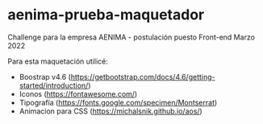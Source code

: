 # aenima-prueba-maquetador
Challenge para la empresa AENIMA - postulación puesto Front-end Marzo 2022

Para esta maquetación utilicé:
- Boostrap v4.6  (https://getbootstrap.com/docs/4.6/getting-started/introduction/)
- Iconos (https://fontawesome.com/)
- Tipografía (https://fonts.google.com/specimen/Montserrat)
- Animacion para CSS (https://michalsnik.github.io/aos/)